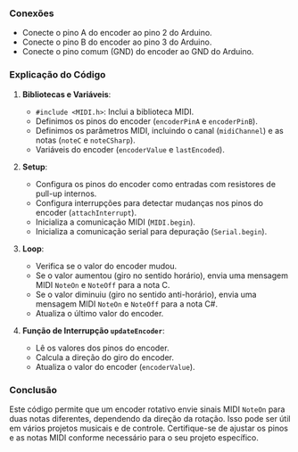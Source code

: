 ### Conexões

- Conecte o pino A do encoder ao pino 2 do Arduino.
- Conecte o pino B do encoder ao pino 3 do Arduino.
- Conecte o pino comum (GND) do encoder ao GND do Arduino.

### Explicação do Código

1. **Bibliotecas e Variáveis**:
   - `#include <MIDI.h>`: Inclui a biblioteca MIDI.
   - Definimos os pinos do encoder (`encoderPinA` e `encoderPinB`).
   - Definimos os parâmetros MIDI, incluindo o canal (`midiChannel`) e as notas (`noteC` e `noteCSharp`).
   - Variáveis do encoder (`encoderValue` e `lastEncoded`).

2. **Setup**:
   - Configura os pinos do encoder como entradas com resistores de pull-up internos.
   - Configura interrupções para detectar mudanças nos pinos do encoder (`attachInterrupt`).
   - Inicializa a comunicação MIDI (`MIDI.begin`).
   - Inicializa a comunicação serial para depuração (`Serial.begin`).

3. **Loop**:
   - Verifica se o valor do encoder mudou.
   - Se o valor aumentou (giro no sentido horário), envia uma mensagem MIDI `NoteOn` e `NoteOff` para a nota C.
   - Se o valor diminuiu (giro no sentido anti-horário), envia uma mensagem MIDI `NoteOn` e `NoteOff` para a nota C#.
   - Atualiza o último valor do encoder.

4. **Função de Interrupção `updateEncoder`**:
   - Lê os valores dos pinos do encoder.
   - Calcula a direção do giro do encoder.
   - Atualiza o valor do encoder (`encoderValue`).

### Conclusão

Este código permite que um encoder rotativo envie sinais MIDI `NoteOn` para duas notas diferentes, dependendo da direção da rotação. Isso pode ser útil em vários projetos musicais e de controle. Certifique-se de ajustar os pinos e as notas MIDI conforme necessário para o seu projeto específico.